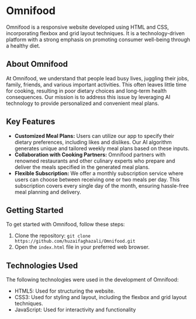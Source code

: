 # Omnifood

Omnifood is a responsive website developed using HTML and CSS, incorporating flexbox and grid layout techniques. It is a technology-driven platform with a strong emphasis on promoting consumer well-being through a healthy diet. 

## About Omnifood
At Omnifood, we understand that people lead busy lives, juggling their jobs, family, friends, and various important activities. This often leaves little time for cooking, resulting in poor dietary choices and long-term health consequences. Our mission is to address this issue by leveraging AI technology to provide personalized and convenient meal plans.

## Key Features
* **Customized Meal Plans:** Users can utilize our app to specify their dietary preferences, including likes and dislikes. Our AI algorithm generates unique and tailored weekly meal plans based on these inputs.
* **Collaboration with Cooking Partners:** Omnifood partners with renowned restaurants and other culinary experts who prepare and deliver the meals specified in the generated meal plans.
* **Flexible Subscription:** We offer a monthly subscription service where users can choose between receiving one or two meals per day. This subscription covers every single day of the month, ensuring hassle-free meal planning and delivery.

## Getting Started
To get started with Omnifood, follow these steps:

1. Clone the repository: `git clone https://github.com/huzaifaghazali/Omnifood.git`
2. Open the `index.html` file in your preferred web browser.

## Technologies Used
The following technologies were used in the development of Omnifood:

* HTML5: Used for structuring the website.
* CSS3: Used for styling and layout, including the flexbox and grid layout techniques.
* JavaScript: Used for interactivity and functionality 